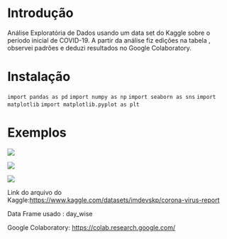 # Introdução


 Análise Exploratória de Dados usando um data set do Kaggle sobre o período inicial de COVID-19. A partir da análise fiz edições na tabela , observei padrões e deduzi resultados no Google Colaboratory.
 
 # Instalação
 
```import pandas as pd```
```import numpy as np```
```import seaborn as sns```
```import matplotlib```
```import matplotlib.pyplot as plt```
 
# Exemplos
 ![](exemplo/Histograma.png)
 
 ![](exemplo/Heatmap.png)
 
 ![](exemplo/descricao_de_dados.png)
 
 

Link do arquivo do Kaggle:https://www.kaggle.com/datasets/imdevskp/corona-virus-report

Data Frame usado : day_wise
 
Google Colaboratory: https://colab.research.google.com/
